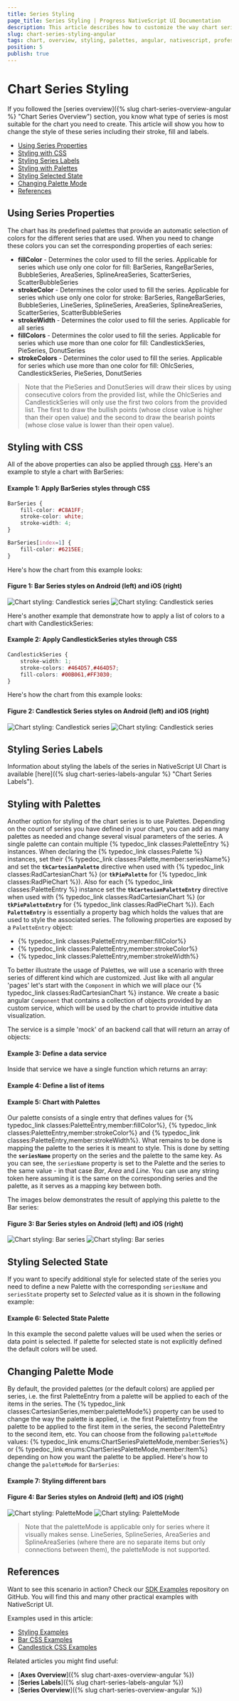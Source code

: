 ```yaml
---
title: Series Styling
page_title: Series Styling | Progress NativeScript UI Documentation
description: This article describes how to customize the way chart series look.
slug: chart-series-styling-angular
tags: chart, overview, styling, palettes, angular, nativescript, professional, ui, customization
position: 5
publish: true
---
```


# Chart Series Styling

If you followed the [series overview]({% slug chart-series-overview-angular %} "Chart Series Overview") section, you know what type of series is most suitable for the chart you need to create. This article will show you how to change the style of these series including their stroke, fill and labels. 

* [Using Series Properties](#using-series-properties)
* [Styling with CSS](#styling-with-css)
* [Styling Series Labels](#styling-series-labels)
* [Styling with Palettes](#styling-with-palettes)
* [Styling Selected State](#styling-selected-state)
* [Changing Palette Mode](#chaning-palette-mode)
* [References](#references)

## Using Series Properties

The chart has its predefined palettes that provide an automatic selection of colors for the different series that are used. When you need to change these colors you can set the corresponding properties of each series:

- **fillColor** - Determines the color used to fill the series. Applicable for series which use only one color for fill: BarSeries, RangeBarSeries, BubbleSeries, AreaSeries, SplineAreaSeries, ScatterSeries, ScatterBubbleSeries
- **strokeColor** - Determines the color used to fill the series. Applicable for series which use only one color for stroke:  BarSeries, RangeBarSeries, BubbleSeries, LineSeries, SplineSeries, AreaSeries, SplineAreaSeries, ScatterSeries, ScatterBubbleSeries
- **strokeWidth** - Determines the color used to fill the series. Applicable for all series
- **fillColors** - Determines the color used to fill the series. Applicable for series which use more than one color for fill: CandlestickSeries, PieSeries, DonutSeries
- **strokeColors** - Determines the color used to fill the series. Applicable for series which use more than one color for fill: OhlcSeries, CandlestickSeries, PieSeries, DonutSeries

> Note that the PieSeries and DonutSeries will draw their slices by using consecutive colors from the provided list, while the OhlcSeries and CandlestickSeries will only use the first two colors from the provided list. The first to draw the bullish points (whose close value is higher than their open value) and the second to draw the bearish points (whose close value is lower than their open value).

## Styling with CSS

All of the above properties can also be applied through [css](https://docs.nativescript.org/angular/ui/styling). Here's an example to style a chart with BarSeries:

#### Example 1: Apply BarSeries styles through CSS

```CSS
BarSeries {
    fill-color: #C8A1FF;
    stroke-color: white;
    stroke-width: 4;
}

BarSeries[index=1] {
    fill-color: #6215EE;
}
```

Here's how the chart from this example looks:

#### Figure 1: Bar Series styles on Android (left) and iOS (right)

![Chart styling: Candlestick series](../../../img/ns_ui/chart-css-bar-01-android.png "Android") ![Chart styling: Candlestick series](../../../img/ns_ui/chart-css-bar-01-ios.png "iOS")

Here's another example that demonstrate how to apply a list of colors to a chart with CandlestickSeries:

#### Example 2: Apply CandlestickSeries styles through CSS

```CSS
CandlestickSeries {
    stroke-width: 1;
    stroke-colors: #464D57,#464D57;
    fill-colors: #00B061,#FF3030;
}
```

Here's how the chart from this example looks:

#### Figure 2: Candlestick Series styles on Android (left) and iOS (right)

![Chart styling: Candlestick series](../../../img/ns_ui/chart-css-candlestick-01-android.png "Android") ![Chart styling: Candlestick series](../../../img/ns_ui/chart-css-candlestick-01-ios.png "iOS")

## Styling Series Labels

Information about styling the labels of the series in NativeScript UI Chart is available [here]({% slug chart-series-labels-angular %} "Chart Series Labels").

## Styling with Palettes

Another option for styling of the chart series is to use Palettes. Depending on the count of series you have defined in your chart, you can add as many palettes as needed and change several visual parameters of the series. A single palette can contain multiple {% typedoc_link classes:PaletteEntry %} instances. When declaring the {% typedoc_link classes:Palette %} instances, set their {% typedoc_link classes:Palette,member:seriesName%} and set the **`tkCartesianPalette`** directive when used with {% typedoc_link classes:RadCartesianChart %} (or **`tkPiePalette`** for {% typedoc_link classes:RadPieChart %}). Also for each {% typedoc_link classes:PaletteEntry %} instance set the **`tkCartesianPaletteEntry`** directive when used with {% typedoc_link classes:RadCartesianChart %} (or **`tkPiePaletteEntry`** for {% typedoc_link classes:RadPieChart %}). Each **`PaletteEntry`** is essentially a property bag which holds the values that are used to style the associated series. The following properties are exposed by a `PaletteEntry` object:

- {% typedoc_link classes:PaletteEntry,member:fillColor%}
- {% typedoc_link classes:PaletteEntry,member:strokeColor%}
- {% typedoc_link classes:PaletteEntry,member:strokeWidth%}

To better illustrate the usage of Palettes, we will use a scenario with three series of different kind which are customized. Just like with all angular 'pages' let's start with the `Component` in which we will place our {% typedoc_link classes:RadCartesianChart %} instance. We create a basic angular `Component` that contains a collection of objects provided by an custom service, which will be used by the chart to provide intuitive data visualization.

The service is a simple 'mock' of an backend call that will return an array of objects:

#### Example 3: Define a data service

<snippet id='chart-angular-data-service'/>

Inside that service we have a single function which returns an array:

#### Example 4: Define a list of items

<snippet id='chart-angular-categorical-source'/>

<snippet id='chart-angular-country'/>

#### Example 5: Chart with Palettes

<snippet id='chart-angular-series-styling-component'/>
<snippet id='chart-angular-series-styling'/>

Our palette consists of a single entry that defines values for {% typedoc_link classes:PaletteEntry,member:fillColor%}, {% typedoc_link classes:PaletteEntry,member:strokeColor%} and {% typedoc_link classes:PaletteEntry,member:strokeWidth%}. What remains to be done is mapping the palette to the series it is meant to style. This is done by setting the **`seriesName`** property on the series and the palette to the same key. As you can see, the `seriesName` property is set to the Palette and the series to the same value - in that case *Bar*, *Area* and *Line*. You can use any string token here assuming it is the same on the corresponding series and the palette, as it serves as a mapping key between both.

The images below demonstrates the result of applying this palette to the Bar series:

#### Figure 3: Bar Series styles on Android (left) and iOS (right)

![Chart styling: Bar series](../../../img/ns_ui/series_styling_android.png "Android") ![Chart styling: Bar series](../../../img/ns_ui/series_styling_ios.png "iOS")

## Styling Selected State

If you want to specify additional style for selected state of the series you need to define a new Palette with the corresponding `seriesName` and `seriesState` property set to *Selected* value as it is shown in the following example: 

#### Example 6: Selected State Palette

<snippet id='chart-angular-styling-series-selection'/>

In this example the second palette values will be used when the series or data point is selected. If palette for selected state is not explicitly defined the default colors will be used.

## Changing Palette Mode

By default, the provided palettes (or the default colors) are applied per series, i.e. the first PaletteEntry from a palette will be applied to each of the items in the series. The {% typedoc_link classes:CartesianSeries,member:paletteMode%} property can be used to change the way the palette is applied, i.e. the first PaletteEntry from the palette to be applied to the first item in the series, the second PaletteEntry to the second item, etc. You can choose from the following `paletteMode` values: {% typedoc_link enums:ChartSeriesPaletteMode,member:Series%} or {% typedoc_link enums:ChartSeriesPaletteMode,member:Item%} depending on how you want the palette to be applied. Here's how to change the `paletteMode` for `BarSeries`:

#### Example 7: Styling different bars

<snippet id='chart-angular-styling-bars'/>

#### Figure 4: Bar Series styles on Android (left) and iOS (right)

![Chart styling: PaletteMode](../../../img/ns_ui/series_styling_bar_android.png "Android") ![Chart styling: PaletteMode](../../../img/ns_ui/series_styling_bar_ios.png "iOS")

> Note that the paletteMode is applicable only for series where it visually makes sense. LineSeries, SplineSeries, AreaSeries and SplineAreaSeries (where there are no separate items but only connections between them), the paletteMode is not supported.

## References

Want to see this scenario in action?
Check our [SDK Examples](https://github.com/NativeScript/nativescript-ui-samples-angular) repository on GitHub. You will find this and many other practical examples with NativeScript UI.

Examples used in this article:

* [Styling Examples](https://github.com/NativeScript/nativescript-ui-samples-angular/tree/master/chart/app/examples/styling)
* [Bar CSS Examples](https://github.com/NativeScript/nativescript-ui-samples-angular/tree/master/chart/app/examples/css)
* [Candlestick CSS Examples](https://github.com/NativeScript/nativescript-ui-samples-angular/tree/master/chart/app/examples/css)

Related articles you might find useful:

* [**Axes Overview**]({% slug chart-axes-overview-angular %})
* [**Series Labels**]({% slug chart-series-labels-angular %})
* [**Series Overview**]({% slug chart-series-overview-angular %})
